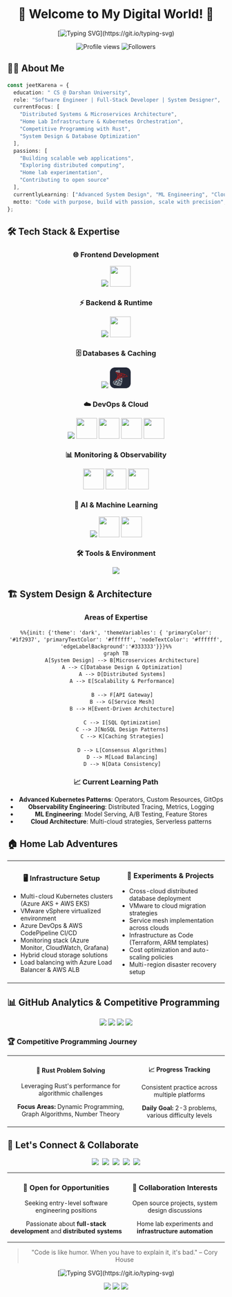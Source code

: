 <div align="center">

# 🚀 Welcome to My Digital World! 🚀

[![Typing SVG](https://readme-typing-svg.herokuapp.com?font=Fira+Code&weight=600&size=28&duration=2500&pause=1000&color=36BCF7&center=true&vCenter=true&width=900&lines=Hi%2C+I'm+Jeet+Karena!;Full-Stack+Developer+%7C+System+Architect;Building+Scalable+Solutions+%F0%9F%9A%80;Exploring+Distributed+Systems!)](https://git.io/typing-svg)

<p>
  <img src="https://komarev.com/ghpvc/?username=jeetkarena&style=flat-square&color=blue" alt="Profile views" />
  <img src="https://img.shields.io/github/followers/jeetkarena?style=flat-square&color=blue" alt="Followers" />
</p>

</div>

## 👨‍💻 About Me

```typescript
const jeetKarena = {
  education: " CS @ Darshan University",
  role: "Software Engineer | Full-Stack Developer | System Designer",
  currentFocus: [
    "Distributed Systems & Microservices Architecture",
    "Home Lab Infrastructure & Kubernetes Orchestration",
    "Competitive Programming with Rust",
    "System Design & Database Optimization"
  ],
  passions: [
    "Building scalable web applications",
    "Exploring distributed computing",
    "Home lab experimentation",
    "Contributing to open source"
  ],
  currentlyLearning: ["Advanced System Design", "ML Engineering", "Cloud-Native Technologies"],
  motto: "Code with purpose, build with passion, scale with precision",
};
```

## 🛠️ Tech Stack & Expertise

<div align="center">

### 🌐 Frontend Development
<p>
  <img src="https://skillicons.dev/icons?i=html,css,js,react,nextjs" />
  <img src="https://cdn.simpleicons.org/tailwindcss/06B6D4" width="48" height="48" />
</p>

### ⚡ Backend & Runtime
<p>
  <img src="https://skillicons.dev/icons?i=nodejs,python,rust,dotnet" />
  <img src="https://cdn.simpleicons.org/express/000000" width="48" height="48" />
</p>

### 🗄️ Databases & Caching
<p>
  <img src="https://skillicons.dev/icons?i=mongodb,redis" />
  <img src="https://raw.githubusercontent.com/vladiantio/skill-icons/MSSQL/icons/MSSQL-Dark.svg" width="48" height="48" />
</p>

### ☁️ DevOps & Cloud
<p>
  <img src="https://skillicons.dev/icons?i=docker,kubernetes,linux,git,github,azure,aws" />
  <img src="https://cdn.simpleicons.org/jenkins/D24939" width="48" height="48" />
  <img src="https://cdn.simpleicons.org/githubactions/2088FF" width="48" height="48" />
  <img src="https://cdn.simpleicons.org/vmware/607078" width="48" height="48" />
  <img src="https://cdn.simpleicons.org/terraform/7B42BC" width="48" height="48" />
</p>

### 📊 Monitoring & Observability
<p>
  <img src="https://cdn.simpleicons.org/grafana/F46800" width="48" height="48" />
  <img src="https://cdn.simpleicons.org/opentelemetry/000000" width="48" height="48" />
  <img src="https://cdn.simpleicons.org/prometheus/E6522C" width="48" height="48" />
</p>

### 🧠 AI & Machine Learning
<p>
  <img src="https://skillicons.dev/icons?i=tensorflow,pytorch" />
  <img src="https://cdn.simpleicons.org/scikitlearn/F7931E" width="48" height="48" />
  <img src="https://cdn.simpleicons.org/pandas/150458" width="48" height="48" />
</p>

### 🛠️ Tools & Environment
<p>
  <img src="https://skillicons.dev/icons?i=vscode,idea,vim,postman" />
</p>

</div>

## 🏗️ System Design & Architecture
<div align="center">

###  Areas of Expertise
```mermaid
%%{init: {'theme': 'dark', 'themeVariables': { 'primaryColor': '#1f2937', 'primaryTextColor': '#ffffff', 'nodeTextColor': '#ffffff', 'edgeLabelBackground':'#333333'}}}%%
graph TB
    A[System Design] --> B[Microservices Architecture]
    A --> C[Database Design & Optimization]
    A --> D[Distributed Systems]
    A --> E[Scalability & Performance]
    
    B --> F[API Gateway]
    B --> G[Service Mesh]
    B --> H[Event-Driven Architecture]
    
    C --> I[SQL Optimization]
    C --> J[NoSQL Design Patterns]
    C --> K[Caching Strategies]
    
    D --> L[Consensus Algorithms]
    D --> M[Load Balancing]
    D --> N[Data Consistency]
```

### 📈 Current Learning Path
- **Advanced Kubernetes Patterns**: Operators, Custom Resources, GitOps
- **Observability Engineering**: Distributed Tracing, Metrics, Logging
- **ML Engineering**: Model Serving, A/B Testing, Feature Stores
- **Cloud Architecture**: Multi-cloud strategies, Serverless patterns

</div>

## 🏠 Home Lab Adventures

<div align="center">
<table>
  <tr>
    <td align="center" width="50%">
      <h3>🖥️ Infrastructure Setup</h3>
      <ul align="left">
        <li>Multi-cloud Kubernetes clusters (Azure AKS + AWS EKS)</li>
        <li>VMware vSphere virtualized environment</li>
        <li>Azure DevOps & AWS CodePipeline CI/CD</li>
        <li>Monitoring stack (Azure Monitor, CloudWatch, Grafana)</li>
        <li>Hybrid cloud storage solutions</li>
        <li>Load balancing with Azure Load Balancer & AWS ALB</li>
      </ul>
    </td>
    <td align="center" width="50%">
      <h3>🧪 Experiments & Projects</h3>
      <ul align="left">
        <li>Cross-cloud distributed database deployment</li>
        <li>VMware to cloud migration strategies</li>
        <li>Service mesh implementation across clouds</li>
        <li>Infrastructure as Code (Terraform, ARM templates)</li>
        <li>Cost optimization and auto-scaling policies</li>
        <li>Multi-region disaster recovery setup</li>
      </ul>
    </td>
  </tr>
</table>
</div>

## 📊 GitHub Analytics & Competitive Programming
<div align="center">

  <!-- GitHub Stats -->
  <img src="https://github-readme-stats.vercel.app/api?username=jeetkarena&show_icons=true&theme=github_dark&hide_border=true" width="48%" />

  <!-- Most Used Languages -->
  <img src="https://github-readme-stats.vercel.app/api/top-langs/?username=jeetkarena&layout=compact&theme=github_dark&hide_border=true&langs_count=8" width="48%" />

  <!-- GitHub Streak (Use Vercel mirror) -->
  <img src="https://github-readme-streak-stats-eight.vercel.app/?user=jeetkarena&theme=github-dark&hide_border=true" width="98%" />

  <!-- LeetCode Card (unicorn theme) -->
   <img src="https://leetcard.jacoblin.cool/jeetkarena3?theme=light,unicorn" width="98%" />

</div>



### 🏆 Competitive Programming Journey
<div align="center">
  <table>
    <tr>
      <td align="center">
        <h4>🦀 Rust Problem Solving</h4>
        <p>Leveraging Rust's performance for algorithmic challenges</p>
        <p><strong>Focus Areas:</strong> Dynamic Programming, Graph Algorithms, Number Theory</p>
      </td>
      <td align="center">
        <h4>📈 Progress Tracking</h4>
        <p>Consistent practice across multiple platforms</p>
        <p><strong>Daily Goal:</strong> 2-3 problems, various difficulty levels</p>
      </td>
    </tr>
  </table>
</div>

## 🤝 Let's Connect & Collaborate

<div align="center">
  <a href="https://www.linkedin.com/in/jeetkarena01/"><img src="https://skillicons.dev/icons?i=linkedin" width="40px" /></a>&nbsp;
  <a href="https://stackoverflow.com/users/20814451/jeet-karenas"><img src="https://skillicons.dev/icons?i=stackoverflow" width="40px" /></a>&nbsp;
  <a href="https://leetcode.com/u/jeetkarena3/"><img src="https://cdn.simpleicons.org/leetcode/FFA116" width="40px" /></a>&nbsp;
  <a href="mailto:jeet.contact.me.fastness853@passinbox.com"><img src="https://skillicons.dev/icons?i=gmail" width="40px" /></a></a>&nbsp;
  <a href="https://x.com/user_0xJeet"><img src="https://skillicons.dev/icons?i=twitter" width="40px" /></a>
</div>

<div align="center">
  <table>
    <tr>
      <td align="center">
        <h3>💼 Open for Opportunities</h3>
        <p>Seeking entry-level software engineering positions</p>
        <p>Passionate about <strong>full-stack development</strong> and <strong>distributed systems</strong></p>
      </td>
      <td align="center">
        <h3>🤝 Collaboration Interests</h3>
        <p>Open source projects, system design discussions</p>
        <p>Home lab experiments and <strong>infrastructure automation</strong></p>
      </td>
    </tr>
  </table>
</div>

<div align="center">

> "Code is like humor. When you have to explain it, it's bad." – Cory House

[![Typing SVG](https://readme-typing-svg.herokuapp.com?font=Fira+Code&weight=400&size=18&duration=3000&pause=1000&color=4CAF50&center=true&vCenter=true&width=700&lines=Building+tomorrow's+systems+today.;Always+learning%2C+always+growing.;Let's+create+something+amazing+together!)](https://git.io/typing-svg)

<p>
  <img src="https://img.shields.io/badge/Made%20with-❤️-teal" />
  <img src="https://img.shields.io/badge/Powered%20by-Coffee-brown" />
  <img src="https://img.shields.io/badge/Fueled%20by-Curiosity-blue" />
</p>

</div>
